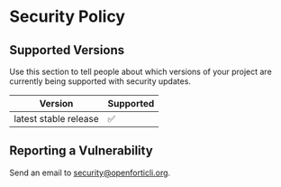 # Security Policy

## Supported Versions

Use this section to tell people about which versions of your project are
currently being supported with security updates.

| Version                 | Supported          |
| ----------------------- | ------------------ |
| latest stable release   | :white_check_mark: |

## Reporting a Vulnerability

Send an email to security@openforticli.org.

